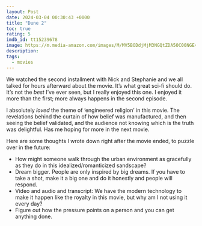 ```yaml
---
layout: Post
date: 2024-03-04 00:30:43 +0000
title: "Dune 2"
toc: true
rating: 5
imdb_id: tt15239678
image: https://m.media-amazon.com/images/M/MV5BODdjMjM3NGQtZDA5OC00NGE4LWIyZDQtZjYwOGZlMTM5ZTQ1XkEyXkFqcGdeQXVyODE5NzE3OTE@._V1_SX300.jpg
description: 
tags: 
  - movies
---
```


We watched the second installment with Nick and Stephanie and we all talked for hours afterward about the movie\. It’s what great sci\-fi should do\. It’s not the *best* I’ve ever seen, but I really enjoyed this one\. I enjoyed it more than the first; more always happens in the second episode\.

I absolutely *loved* the theme of ‘engineered religion’ in this movie\. The revelations behind the curtain of how belief was manufactured, and then seeing the belief validated, and the audience not knowing which is the truth was delightful\. Has me hoping for more in the next movie\.

Here are some thoughts I wrote down right after the movie ended, to puzzle over in the future:
- How might someone walk through the urban environment as gracefully as they do in this idealized/romanticized sandscape?
- Dream bigger\. People are only inspired by big dreams\. If you have to take a shot, make it a big one and do it honestly and people will respond\.
- Video and audio and transcript: We have the modern technology to make it happen like the royalty in this movie, but why am I not using it every day?
- Figure out how the pressure points on a person and you can get anything done\.
